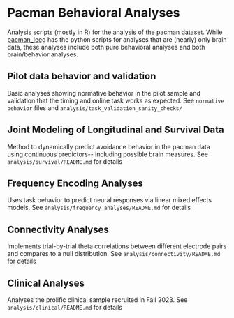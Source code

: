 # Pacman Behavioral Analyses

Analysis scripts (mostly in R) for the analysis of the pacman dataset. While [pacman_ieeg](https://github.com/bstavel/pacman_ieeg) has the python scripts for analyses that are (nearly) only brain data, these analyses include both pure behavioral analyses and both brain/behavior analyses.

## Pilot data behavior and validation

Basic analyses showing normative behavior in the pilot sample and validation that the timing and online task works as expected. See `normative behavior` files and `analysis/task_validation_sanity_checks/`

## Joint Modeling of Longitudinal and Survival Data

Method to dynamically predict avoidance behavior in the pacman data using continuous predictors-- including possible brain measures. See `analysis/survival/README.md` for details

## Frequency Encoding Analyses

Uses task behavior to predict neural responses via linear mixed effects models. See `analysis/frequency_analyses/README.md` for details

## Connectivity Analyses

Implements trial-by-trial theta correlations between different electrode pairs and compares to a null distribution. See `analysis/connectivity/README.md` for details

## Clinical Analyses

Analyses the prolific clinical sample recruited in Fall 2023. See `analysis/clinical/README.md` for details

